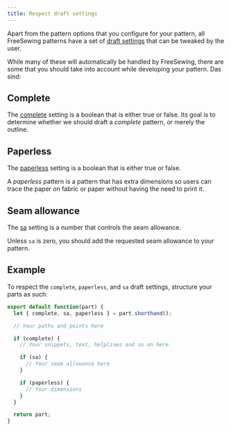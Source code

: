```yaml
---
title: Respect draft settings
---
```


Apart from the pattern options that you configure for your pattern, all FreeSewing patterns have a set of [draft settings](/reference/settings/) that can be tweaked by the user.

While many of these will automatically be handled by FreeSewing, there are some that you should take into account while developing your pattern. Das sind:

## Complete

The [complete](/reference/settings/#complete) setting is a boolean that is either true or false. Its goal is to determine whether we should draft a *complete* pattern, or merely the outline.

## Paperless

The [paperless](/reference/settings/#paperless) setting is a boolean that is either true or false.

A *paperless* pattern is a pattern that has extra dimensions so users can trace the paper on fabric or paper without having the need to print it.

## Seam allowance

The [sa](/reference/settings/#sa) setting is a number that controls the seam allowance.

Unless `sa` is zero, you should add the requested seam allowance to your pattern.

## Example

To respect the `complete`, `paperless`, and `sa` draft settings, structure your parts as such:

```js
export default function(part) {
  let { complete, sa, paperless } = part.shorthand();

  // Your paths and points here

  if (complete) {
    // Your snippets, text, helplines and so on here

    if (sa) {
      // Your seam allowance here
    }

    if (paperless) {
      // Your dimensions
    }
  }

  return part;
}
```
